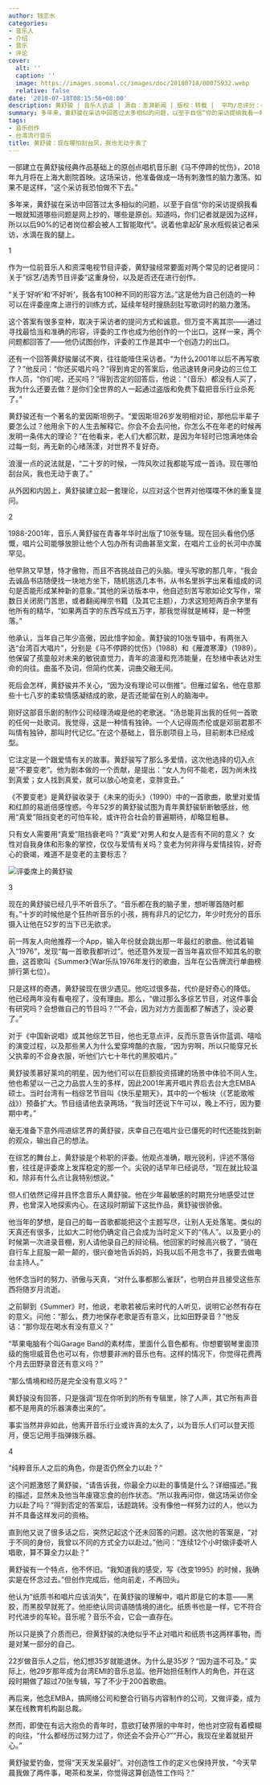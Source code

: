 ```yaml
---
author: 钱恋水
categories:
- 音乐人
- 介绍
- 音乐
- 评论
cover:
  alt: ''
  caption: ''
  image: https://images.soomal.cc/images/doc/20180718/00075932.webp
  relative: false
date: '2018-07-18T08:15:56+08:00'
description: 黄舒骏 | 音乐人访谈 | 源自：澎湃新闻 | 版权：转载 |  平均/总评分：00.00/0
summary: 多年来，黄舒骏在采访中回答过太多相似的问题，以至于自信“你的采访提纲我看一眼就知道哪些问题是网上抄的，哪些是原创。知道吗，你们记者就是因为这样，所以以后90%的记者岗位都会被人工智能取代”。说着他拿起矿泉水瓶假装记者采访，水滴在我的腿上……
tags:
- 音乐创作
- 台湾流行音乐
title: 黄舒骏：现在哪怕刮台风，我也无动于衷了
---
```


一部建立在黄舒骏经典作品基础上的原创点唱机音乐剧《马不停蹄的忧伤》，2018年九月将在上海大剧院首映。这场采访，他准备做成一场有刺激性的脑力激荡。如果不是这样，“这个采访我恐怕做不下去。”

多年来，黄舒骏在采访中回答过太多相似的问题，以至于自信“你的采访提纲我看一眼就知道哪些问题是网上抄的，哪些是原创。知道吗，你们记者就是因为这样，所以以后90%的记者岗位都会被人工智能取代”。说着他拿起矿泉水瓶假装记者采访，水滴在我的腿上。

1

作为一位前音乐人和资深电视节目评委，黄舒骏经常要面对两个常见的记者提问：关于“综艺/选秀节目评委”这重身份，以及是否还在进行创作。

“关于‘好听’和‘不好听’，我各有100种不同的形容方法。”这是他为自己创造的一种可以在评委座席上进行的训练方式，延续年轻时搜肠刮肚写歌词时的脑力激荡。

这个答案有很多变种，取决于采访者的提问方式和诚意。但万变不离其宗――通过寻找最恰当和准确的形容，评委的工作也成为他创作的一个出口。这样一来，两个问题都回答了――他仍试图创作，评委的工作是其中一个创造力的出口。

还有一个回答黄舒骏屡试不爽，往往能噎住采访者。“为什么2001年以后不再写歌了？”他反问：“你还买唱片吗？”得到肯定的答案后，他迅速转身问身边的三位工作人员，“你们呢，还买吗？”得到否定的回答后，他说：“（音乐）都没有人买了，我为什么还要去做？是你们全世界的人一起通过盗版和免费下载把音乐行业杀死了。”

黄舒骏还有一个著名的爱因斯坦例子。“爱因斯坦26岁发明相对论，那他后半辈子要怎么过？他用余下的人生去解释它。你会不会去问他，你怎么不在年老的时候再发明一条伟大的理论？”在他看来，老人们大都沉默，是因为年轻时已饱满地体会过每一刻，再无新的心绪荡漾，对世界不复好奇。

浪漫一点的说法就是，“二十岁的时候，一阵风吹过我都能写成一首诗。现在哪怕刮台风，我也无动于衷了。”

从外因和内因上，黄舒骏建立起一套理论，以应对这个世界对他喋喋不休的重复提问。

2

1988-2001年，音乐人黄舒骏在青春年华时出版了10张专辑。现在回头看他仍感慨，唱片公司能够放胆让他个人包办所有词曲甚至文案，在唱片工业的长河中亦属罕见。

他早熟又早慧，恃才傲物，而且不吝挑战自己的头脑。埋头写歌的那几年，“我会去诚品书店随便找一块地方坐下，随机挑选几本书，从书名里拆字出来看组成的词句是否能形成某种新的意象。”其他的采访版本中，他自述刻苦写歌如论文写作，常数日关闭房门苦思，或者翻阅禅宗书籍（及其它主题），力求这短短两百余字里有他所有的精华，“如果两百字的东西写成五万字，那我觉得就是稀释，是一种堕落。”

他承认，当年自己年少高傲，因此惜字如金。黄舒骏的10张专辑中，有两张入选“台湾百大唱片”，分别是《马不停蹄的忧伤》（1988）和《雁渡寒潭》（1989）。他保留了孩童般对未来的敏锐直觉力，青年的浪漫和充沛能量，在愁绪中表达对生命的向往。曲虽不及词，但简约优美，词曲交融无间。

死后会怎样，黄舒骏并不关心，“因为没有理论可以倒推”。但雁过留名，他在意那些十七八岁的柔软情感凝结成的歌，是否还能留在别人的脑海中。

刚好这部音乐剧的制作公司经理汤峻是他的老歌迷。“汤总能背出我的任何一首歌的任何一处歌词。我觉得，这是一种情有独钟。一个人记得周杰伦或是邓丽君那不叫情有独钟，那叫时代记忆。”在这个基础上，音乐剧项目上马，目前剧本已经成型。

它注定是一个跟爱情有关的故事。黄舒骏写了那么多爱情，这次他选择的切入点是“不要变老”。他为剧本做的一个贡献，是提出：“女人为何不能老，因为尚未找到真爱；女人找到真爱，就可以放心地变老，变胖变丑。”

《不要变老》是黄舒骏收录于《未来的街头》（1990）中的一首歌曲，歌里对爱情和红颜的易逝倍感惶惑。今年52岁的黄舒骏试图为青年黄舒骏斩断敏感丝，他用“真爱”阻挡变老的可怕车轮，或许符合社会的普遍期待，却略显粗暴。

只有女人需要用“真爱”阻挡衰老吗？“真爱”对男人和女人是否有不同的意义？ 女性对自我身体和形象的掌控，仅仅与爱情有关吗？变老为何非得与爱情挂钩，好奇心的衰竭，难道不是变老的主要标志？

![评委席上的黄舒骏](https://images.soomal.cc/images/doc/20180718/00075932.webp)





3

现在的黄舒骏已经几乎不听音乐了。“音乐都在我的脑子里，想听哪首随时都有。”十岁的时候他是个狂热听音乐的小孩，拥有非凡的记忆力，年少时充分的音乐摄入让他在52岁的当下已无欲求。

前一阵友人向他推荐一个App，输入年份就会跳出那一年最红的歌曲。他试着输入“1976”，发现“每一首歌我都听过”。他还意外发现一首当年喜欢但不知其名的歌曲，这首歌叫《Summer》（War乐队1976年发行的歌曲，当年在公告牌流行单曲榜排行第七位）。

只是这样的奇遇，黄舒骏现在很少遇见。他吃过很多盐，代价是好奇心的降低。
他已经两年没有看电视了，没有理由。那么，“做过那么多综艺节目，对这件事会有研究吗？会想做自己的节目吗？”“不会，因为对方方面面都了解透了，没必要了。”

对于《中国新说唱》或其他综艺节目，他也无意点评，反而乐意告诉你蓝调、嘻哈的演变过程，以及那些黑人为什么爱穿垮酷的衣服，“因为穷啊，所以只能穿兄长父执辈的不合身衣服，听他们六七十年代的黑胶唱片。”

黄舒骏羡慕好莱坞的明星，因为他们可以在巨额投资搭建的场景中体验不同人生。他也希望以一己之力品尝人生的多样，因此2001年离开唱片界后去台大念EMBA硕士。当时台湾有一档综艺节目叫《快乐星期天》，其中的一个板块（《艺能歌喉战》）预备扩大。节目组请他去录两场，“我当时还说下午可以，晚上不行，因为要期中考。”

毫无准备下意外闯进综艺界的黄舒骏，庆幸自己在唱片业已僵死的时代还能找到新的观众，输出自己的想法。

在综艺的舞台上，黄舒骏是个称职的评委。他观点准确，眼光锐利，评述不落俗套，往往是评委席上发挥稳定的那一个。尖锐的话早年已经说尽，“现在就比较温和，除非有什么点让我特别想说。”

但人们依然记得并且怀念音乐人黄舒骏。他在少年最敏感的时期充分地感受过世界，也曾深入地探索内心。在这段时期留下这批作品，黄舒骏很骄傲。

他当年的梦想，是自己的每一首歌都能把这个主题写尽，让别人无处落笔。类似的天真还有很多，比如大二时他仍确定自己会成为当时定义下的“伟人”。以及更小的时候第一次进录音棚，别人请他录自己的辩论稿。他回家的时候高兴极了，“骑在自行车上屁股一颠一颠的，很兴奋地告诉妈妈，妈我以后不用念书了，我要去做电台主持人。”

他怀念当时的努力、骄傲与天真，“对什么事都那么雀跃”，也明白并且接受这些东西将随岁月流逝。

之前聊到《Summer》时，他说，老歌若被后来时代的人听见，说明它必然有存在的意义。问他：“那么，费力地保存老歌是否有意义，比如田野录音？”他反诘：“那你现在喝水有没有意义？”

“苹果电脑有个叫Garage Band的素材库，里面什么音色都有。你想要钢琴里面顶级的施坦威音色也可以有，你想要非洲的音乐也有。这样的情况下，你觉得花费两个月去田野录音还有意义吗？”

“那么情境和经历是完全没有意义吗？”

黄舒骏没有回答，只是强调“现在你听到的所有专辑里，除了人声，其它所有声音都不是用真的乐器演奏出来的”。

事实当然并非如此，他离开音乐行业或许真的太久了，以为音乐人们可以登天揽月，便忘记用手指弹拨乐器。

4

“纯粹音乐人之后的角色，你是否仍然全力以赴？”

这个问题激怒了黄舒骏，“请告诉我，你最全力以赴的事情是什么？详细描述。”我的描述，显然未及他当年废寝忘食的创作状态。“所以我再问你，做这场采访你全力以赴了吗？”得到否定的答案后，话题跳转。没有像他一样努力过的人，他以为并不具备这样发问的资格。

直到他又说了很多话之后，突然记起这个还未回答的问题。这次他的答案是，“对于不同的身份，我曾以不同的方式全力以赴过。”他问：“连续12个小时做评委听人唱歌，算不算全力以赴？”

黄舒骏有一个特点，他不怀旧。“我知道我的感受，写《改变1995》的时候，我确实是在怀念过去。”但创作完成后，他向前走，不再回头。

他认为“纸质书和唱片应该消失”，在黄舒骏的理解中，唱片即是它的本意――黑胶，而黑胶早就死了。他拒绝认同词语随情境的进化。纸质书也是一样，它不符合时代进步的车轮。音乐呢？音乐不会，它会一直存在。

所以只是换了介质而已，但黄舒骏的决绝似乎不止对唱片和纸质书这两样事物，而是对某一部分的自己。

22岁做音乐人之后，他幻想35岁就能退休。为什么是35岁？“因为遥不可及。”
实际上，他29岁那年成为台湾EMI的音乐总监。他开始担任制作人的角色，并在这段时期做了超过70张专辑，写了不少于200首歌曲。

再后来，他念EMBA，搞网络公司和整合行销与内容制作的公司，又做评委，成为某在线教育机构副总裁。

然而，即使在有远大抱负的青年时，意欲打破界限的中年时，他也对空寂有着模糊的向往，“什么都经历过努力过了，你还会不会开心?”“开心，我现在坐着就挺开心。”

黄舒骏爱钓鱼，觉得“天天发呆最好”。对创造性工作的定义也保持开放，“今天早晨我做了两件事，喝茶和发呆，你觉得这算创造性工作吗？”